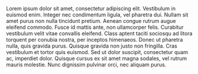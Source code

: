 Lorem ipsum dolor sit amet, consectetur adipiscing elit. Vestibulum in euismod enim. Integer nec condimentum ligula, vel pharetra dui. Nullam sit amet purus non nulla tincidunt pretium. Aenean congue rutrum augue eleifend commodo. Fusce id mattis ante, non ullamcorper felis. Curabitur vestibulum velit vitae convallis eleifend. Class aptent taciti sociosqu ad litora torquent per conubia nostra, per inceptos himenaeos. Donec ut pharetra nulla, quis gravida purus. Quisque gravida non justo non fringilla. Cras vestibulum et tortor quis euismod. Sed ut dolor suscipit, consectetur quam ac, imperdiet dolor. Quisque cursus ex sit amet magna sodales, vel rutrum mauris molestie. Nunc dignissim pulvinar orci, nec aliquam purus.
